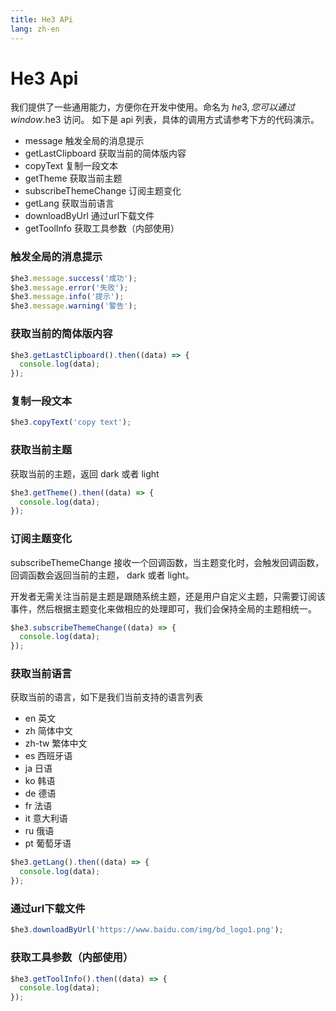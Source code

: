 ```yaml
---
title: He3 APi
lang: zh-en
---
```

# He3 Api

我们提供了一些通用能力，方便你在开发中使用。命名为 $he3, 您可以通过 window.$he3 访问。
如下是 api 列表，具体的调用方式请参考下方的代码演示。
* message 触发全局的消息提示
* getLastClipboard 获取当前的简体版内容
* copyText 复制一段文本
* getTheme 获取当前主题
* subscribeThemeChange 订阅主题变化
* getLang 获取当前语言
* downloadByUrl 通过url下载文件
* getToolInfo 获取工具参数（内部使用）

### 触发全局的消息提示
    
```js
$he3.message.success('成功');
$he3.message.error('失败');
$he3.message.info('提示');
$he3.message.warning('警告');
```
### 获取当前的简体版内容
        
```js
$he3.getLastClipboard().then((data) => {
  console.log(data);
});
```

### 复制一段文本

```js
$he3.copyText('copy text');
```

### 获取当前主题

获取当前的主题，返回 dark 或者 light

```js
$he3.getTheme().then((data) => {
  console.log(data);
});
```

### 订阅主题变化
subscribeThemeChange 接收一个回调函数，当主题变化时，会触发回调函数，回调函数会返回当前的主题， dark 或者 light。

开发者无需关注当前是主题是跟随系统主题，还是用户自定义主题，只需要订阅该事件，然后根据主题变化来做相应的处理即可，我们会保持全局的主题相统一。

```js
$he3.subscribeThemeChange((data) => {
  console.log(data);
});
```

### 获取当前语言

获取当前的语言，如下是我们当前支持的语言列表

* en 英文
* zh 简体中文
* zh-tw 繁体中文
* es 西班牙语
* ja 日语
* ko 韩语
* de 德语
* fr 法语
* it 意大利语
* ru 俄语
* pt 葡萄牙语

```js
$he3.getLang().then((data) => {
  console.log(data);
});
```

### 通过url下载文件

```js
$he3.downloadByUrl('https://www.baidu.com/img/bd_logo1.png');
```

### 获取工具参数（内部使用）

```js
$he3.getToolInfo().then((data) => {
  console.log(data);
});
```

